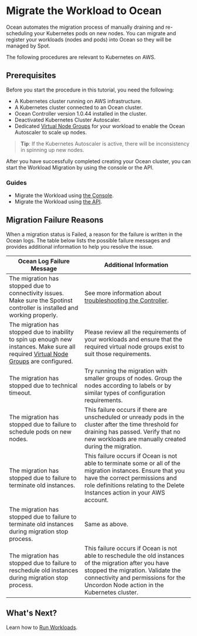 # Migrate the Workload to Ocean

Ocean automates the migration process of manually draining and re-scheduling your Kubernetes pods on new nodes. You can migrate and register your workloads (nodes and pods) into Ocean so they will be managed by Spot.

The following procedures are relevant to Kubernetes on AWS.

## Prerequisites

Before you start the procedure in this tutorial, you need the following:
- A Kubernetes cluster running on AWS infrastructure.
- A Kubernetes cluster connected to an Ocean cluster.
- Ocean Controller version 1.0.44 installed in the cluster.
- Deactivated Kubernetes Cluster Autoscaler.
- Dedicated [Virtual Node Groups](ocean/features/vngs/?id=virtual-node-groups) for your workload to enable the Ocean Autoscaler to scale up nodes.  

> **Tip**: If the Kubernetes Autoscaler is active, there will be inconsistency in spinning up new nodes.

After you have successfully completed creating your Ocean cluster, you can start the Workload Migration by using the console or the API.

### Guides
* Migrate the Workload using [the Console](ocean/tutorials/migrate-workload-via-ui).
* Migrate the Workload using [the API](ocean/tutorials/migrate-workload-via-api).

## Migration Failure Reasons

When a migration status is Failed, a reason for the failure is written in the Ocean logs. The table below lists the possible failure messages and provides additional information to help you resolve the issue.

| Ocean Log Failure Message                                                                                                                | Additional Information                                                                                                                                                                                                            |
| ---------------------------------------------------------------------------------------------------------------------------------------- | --------------------------------------------------------------------------------------------------------------------------------------------------------------------------------------------------------------------------------- |
| The migration has stopped due to connectivity issues. Make sure the Spotinst controller is installed and working properly.               | See more information about [troubleshooting the Controller](ocean/troubleshooting/troubleshoot-controller.md).                                                                                                                    |
| The migration has stopped due to inability to spin up enough new instances. Make sure all required [Virtual Node Groups](ocean/features/vngs/) are configured. | Please review all the requirements of your workloads and ensure that the required virtual node groups exist to suit those requirements.                                                                                           |
| The migration has stopped due to technical timeout.                                                                                      | Try running the migration with smaller groups of nodes. Group the nodes according to labels or by similar types of configuration requirements.                                                                                    |
| The migration has stopped due to failure to schedule pods on new nodes.                                                                  | This failure occurs if there are unscheduled or unready pods in the cluster after the time threshold for draining has passed. Verify that no new workloads are manually created during the migration.                             |
| The migration has stopped due to failure to terminate old instances.                                                                     | This failure occurs if Ocean is not able to terminate some or all of the migration instances. Ensure that you have the correct permissions and role definitions relating to the Delete Instances action in your AWS account.      |
| The migration has stopped due to failure to terminate old instances during migration stop process.                                       | Same as above.                                                                                                                                                                                                                    |
| The migration has stopped due to failure to reschedule old instances during migration stop process.                                      | This failure occurs if Ocean is not able to reschedule the old instances of the migration after you have stopped the migration. Validate the connectivity and permissions for the Uncordon Node action in the Kubernetes cluster. |

## What's Next?

Learn how to [Run Workloads](ocean/tutorials/run-workloads).
